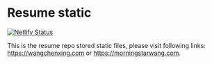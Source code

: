 # Resume static

[![Netlify Status](https://api.netlify.com/api/v1/badges/29f6c12f-18cd-47b1-a432-3cdee0e4872a/deploy-status)](https://app.netlify.com/sites/wangchenxing/deploys)

This is the resume repo stored static files, please visit following links: https://wangchenxing.com or https://morningstarwang.com.

